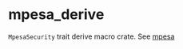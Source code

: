 # mpesa_derive

`MpesaSecurity` trait derive macro crate. See [mpesa](https://crates.io/crates/mpesa)